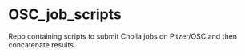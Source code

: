 # OSC_job_scripts
Repo containing scripts to submit Cholla jobs on Pitzer/OSC and then concatenate results 
